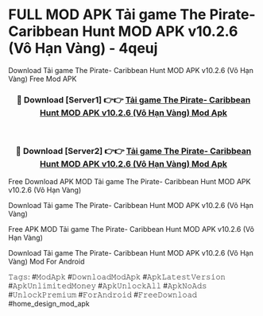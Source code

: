 # FULL MOD APK Tải game The Pirate- Caribbean Hunt MOD APK v10.2.6 (Vô Hạn Vàng) - 4qeuj
Download Tải game The Pirate- Caribbean Hunt MOD APK v10.2.6 (Vô Hạn Vàng) Free Mod APK

<div align="center">
<h3>🔴 Download [Server1] 👉👉 <a href="https://apk-comot.site?title=Tải_game_The_Pirate-_Caribbean_Hunt_MOD_APK_v10.2.6_(Vô_Hạn_Vàng)">Tải game The Pirate- Caribbean Hunt MOD APK v10.2.6 (Vô Hạn Vàng) Mod Apk</a></h3><br>

<h3>🔴 Download [Server2] 👉👉 <a href="https://apk-comot.site?title=Tải_game_The_Pirate-_Caribbean_Hunt_MOD_APK_v10.2.6_(Vô_Hạn_Vàng)">Tải game The Pirate- Caribbean Hunt MOD APK v10.2.6 (Vô Hạn Vàng) Mod Apk</a></h3>
</div>


Free Download APK MOD Tải game The Pirate- Caribbean Hunt MOD APK v10.2.6 (Vô Hạn Vàng)

Download Tải game The Pirate- Caribbean Hunt MOD APK v10.2.6 (Vô Hạn Vàng) 

Free APK MOD Tải game The Pirate- Caribbean Hunt MOD APK v10.2.6 (Vô Hạn Vàng) 

Download Tải game The Pirate- Caribbean Hunt MOD APK v10.2.6 (Vô Hạn Vàng) Mod For Android

𝚃𝚊𝚐𝚜: #𝙼𝚘𝚍𝙰𝚙𝚔 #𝙳𝚘𝚠𝚗𝚕𝚘𝚊𝚍𝙼𝚘𝚍𝙰𝚙𝚔 #𝙰𝚙𝚔𝙻𝚊𝚝𝚎𝚜𝚝𝚅𝚎𝚛𝚜𝚒𝚘𝚗 #𝙰𝚙𝚔𝚄𝚗𝚕𝚒𝚖𝚒𝚝𝚎𝚍𝙼𝚘𝚗𝚎𝚢 #𝙰𝚙𝚔𝚄𝚗𝚕𝚘𝚌𝚔𝙰𝚕𝚕 #𝙰𝚙𝚔𝙽𝚘𝙰𝚍𝚜 #𝚄𝚗𝚕𝚘𝚌𝚔𝙿𝚛𝚎𝚖𝚒𝚞𝚖 #𝙵𝚘𝚛𝙰𝚗𝚍𝚛𝚘𝚒𝚍 #𝙵𝚛𝚎𝚎𝙳𝚘𝚠𝚗𝚕𝚘𝚊𝚍 #home_design_mod_apk